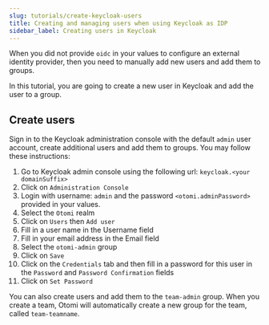 ```yaml
---
slug: tutorials/create-keycloak-users
title: Creating and managing users when using Keycloak as IDP
sidebar_label: Creating users in Keycloak
---
```


When you did not provide `oidc` in your values to configure an external identity provider, then you need to manually add new users and add them to groups.

In this tutorial, you are going to create a new user in Keycloak and add the user to a group.

## Create users

Sign in to the Keycloak administration console with the default `admin` user account, create additional users and add them to groups. You may follow these instructions:

1. Go to Keycloak admin console using the following url: `keycloak.<your domainSuffix>`
2. Click on `Administration Console`
3. Login with username: `admin` and the password `<otomi.adminPassword>` provided in your values.
4. Select the `Otomi` realm
5. Click on `Users` then `Add user` 
6. Fill in a user name in the Username field
7. Fill in your email address in the Email field
8. Select the `otomi-admin` group
9. Click on `Save`
10. Click on the `Credentials` tab and then fill in a password for this user in the `Password` and `Password Confirmation` fields
11. Click on `Set Password`

You can also create users and add them to the `team-admin` group. When you create a team, Otomi will automatically create a new group for the team, called `team-teamname`.
